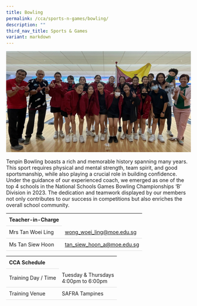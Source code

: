 ```yaml
---
title: Bowling
permalink: /cca/sports-n-games/bowling/
description: ""
third_nav_title: Sports & Games
variant: markdown
---
```

<style>
table {
  border-collapse: collapse;
  width: 100%;
}

th, td {
  padding: 8px;
  text-align: left;
  border-bottom: 1px solid #ddd;
}

tr:hover {background-color: #F5F5DC;}
</style>

<img src="/images/CCA/Bowling/bowling.gif">

<p>Tenpin Bowling boasts a rich and memorable history spanning many years. This sport requires physical and mental strength, team spirit, and good sportsmanship, while also playing a crucial role in building confidence. Under the guidance of our experienced coach, we emerged as one of the top 4 schools in the National Schools Games Bowling Championships ‘B’ Division in 2023. The dedication and teamwork displayed by our members not only contributes to our success in competitions but also enriches the overall school community. </p>
<table>
	<tbody>
		<tr>
			<th colspan="1">Teacher-in-Charge</th>
</tr>
		<tr>
	<td rowspan="1">Mrs Tan Woei Ling</td>
 <td><a target="" href="mailto:wong_woei_ling@moe.edu.sg">wong_woei_ling@moe.edu.sg</a></td>
	 	</tr>
<tr>
	<td rowspan="1">Ms Tan Siew Hoon</td>
 <td><a target="" href="mailto:tan_siew_hoon_a@moe.edu.sg">tan_siew_hoon_a@moe.edu.sg</a></td>
	</tr>
</tbody>
</table>
<table>
	<tbody>
		<tr>
			<th colspan="1">CCA Schedule</th>
</tr>
		<tr>
	<td rowspan="1"> Training Day / Time</td>
<td>Tuesday &amp; Thursdays<br>
	4:00pm to 6:00pm</td>
	 	</tr>
<tr>
	<td rowspan="1">Training Venue</td>
 <td rowspan="1"> SAFRA Tampines</td>
	</tr>
</tbody>
</table>